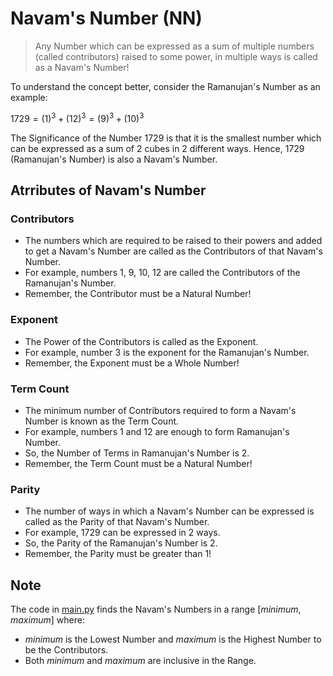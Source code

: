 # Navam's Number (NN)


> Any Number which can be expressed as a sum of multiple numbers (called contributors) raised to some power, in multiple ways is called as a Navam's Number!

To understand the concept better, consider the Ramanujan's Number as an example:

$1729 = (1)^3 + (12)^3 = (9)^3 + (10)^3$

The Significance of the Number 1729 is that it is the smallest number which can be expressed as a sum of 2 cubes in 2 different ways. Hence, 1729 (Ramanujan's Number) is also a Navam's Number.

## Atrributes of Navam's Number
### Contributors
* The numbers which are required to be raised to their powers and added to get a Navam's Number are called as the Contributors of that Navam's Number.
* For example, numbers 1, 9, 10, 12 are called the Contributors of the Ramanujan's Number.
* Remember, the Contributor must be a Natural Number!
### Exponent
* The Power of the Contributors is called as the Exponent.
* For example, number 3 is the exponent for the Ramanujan's Number.
* Remember, the Exponent must be a Whole Number!
### Term Count
* The minimum number of Contributors required to form a Navam's Number is known as the Term Count.
* For example, numbers 1 and 12 are enough to form Ramanujan's Number.
* So, the Number of Terms in Ramanujan's Number is 2.
* Remember, the Term Count must be a Natural Number!
### Parity
* The number of ways in which a Navam's Number can be expressed is called as the Parity of that Navam's Number.
* For example, 1729 can be expressed in 2 ways.
* So, the Parity of the Ramanujan's Number is 2.
* Remember, the Parity must be greater than 1!

## Note
The code in [main.py](https://github.com/Navam9530/Navams_Number/blob/main/main.py) finds the Navam's Numbers in a range $[minimum, maximum]$ where:
* $minimum$ is the Lowest Number and $maximum$ is the Highest Number to be the Contributors.
* Both $minimum$ and $maximum$ are inclusive in the Range.
